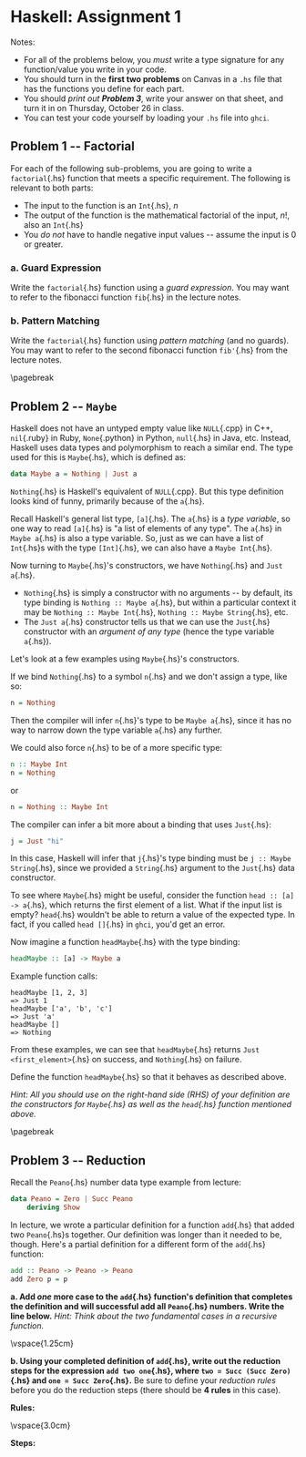 Haskell: Assignment 1
=====================

Notes:

-   For all of the problems below, you *must* write a type signature for any
    function/value you write in your code.
-   You should turn in the **first two problems** on Canvas in a `.hs` file that
    has the functions you define for each part.
-   You should *print out **Problem 3***, write your answer on that sheet, and
    turn it in on Thursday, October 26 in class.
-   You can test your code yourself by loading your `.hs` file into `ghci`.

Problem 1 -- Factorial
----------------------

For each of the following sub-problems, you are going to write a
`factorial`{.hs} function that meets a specific requirement. The following is
relevant to both parts:

-   The input to the function is an `Int`{.hs}, $n$
-   The output of the function is the mathematical factorial of the input, $n!$,
    also an `Int`{.hs}
-   You *do not* have to handle negative input values -- assume the input is 0
    or greater.

### a.  Guard Expression

Write the `factorial`{.hs} function using a *guard expression*. You may want to
refer to the fibonacci function `fib`{.hs} in the lecture notes.

### b.  Pattern Matching

Write the `factorial`{.hs} function using *pattern matching* (and no guards).
You may want to refer to the second fibonacci function `fib'`{.hs} from the
lecture notes.

\pagebreak

Problem 2 -- `Maybe`
--------------------

Haskell does not have an untyped empty value like `NULL`{.cpp} in C++,
`nil`{.ruby} in Ruby, `None`{.python} in Python, `null`{.hs} in Java, etc.
Instead, Haskell uses data types and polymorphism to reach a similar end. The
type used for this is `Maybe`{.hs}, which is defined as:

```haskell
data Maybe a = Nothing | Just a
```

`Nothing`{.hs} is Haskell's equivalent of `NULL`{.cpp}. But this type definition
looks kind of funny, primarily because of the `a`{.hs}.

Recall Haskell's general list type, `[a]`{.hs}. The `a`{.hs} is a *type
variable*, so one way to read `[a]`{.hs} is "a list of elements of any type".
The `a`{.hs} in `Maybe a`{.hs} is also a type variable. So, just as we can have
a list of `Int`{.hs}s with the type `[Int]`{.hs}, we can also have a `Maybe
Int`{.hs}.

Now turning to `Maybe`{.hs}'s constructors, we have `Nothing`{.hs} and
`Just a`{.hs}.

-   `Nothing`{.hs} is simply a constructor with no arguments -- by default, its
    type binding is `Nothing :: Maybe a`{.hs}, but within a particular context
    it may be `Nothing :: Maybe Int`{.hs}, `Nothing :: Maybe String`{.hs}, etc.
-   The `Just a`{.hs} constructor tells us that we can use the `Just`{.hs}
    constructor with an *argument of any type* (hence the type variable
    `a`{.hs}).

Let's look at a few examples using `Maybe`{.hs}'s constructors.

If we bind `Nothing`{.hs} to a symbol `n`{.hs} and we don't assign a type, like
so:

```haskell
n = Nothing
```

Then the compiler will infer `n`{.hs}'s type to be `Maybe a`{.hs}, since it has
no way to narrow down the type variable `a`{.hs} any further.

We could also force `n`{.hs} to be of a more specific type:

```haskell
n :: Maybe Int
n = Nothing
```

or

```haskell
n = Nothing :: Maybe Int
```

The compiler can infer a bit more about a binding that uses `Just`{.hs}:


```haskell
j = Just "hi"
```

In this case, Haskell will infer that `j`{.hs}'s type binding must be
`j :: Maybe String`{.hs}, since we provided a `String`{.hs} argument to the
`Just`{.hs} data constructor.

To see where `Maybe`{.hs} might be useful, consider the function
`head :: [a] -> a`{.hs}, which returns the first element of a list. What if the
input list is empty? `head`{.hs} wouldn't be able to return a value of the
expected type. In fact, if you called `head []`{.hs} in `ghci`, you'd get an
error.

Now imagine a function `headMaybe`{.hs} with the type binding:


```haskell
headMaybe :: [a] -> Maybe a
```

Example function calls:

```
headMaybe [1, 2, 3]
=> Just 1
headMaybe ['a', 'b', 'c']
=> Just 'a'
headMaybe []
=> Nothing
```

From these examples, we can see that `headMaybe`{.hs} returns
`Just <first_element>`{.hs} on success, and `Nothing`{.hs} on failure.

Define the function `headMaybe`{.hs} so that it behaves as described above.

*Hint: All you should use on the right-hand side (RHS) of your definition are
the constructors for `Maybe`{.hs} as well as the `head`{.hs} function mentioned
above.*

\pagebreak

Problem 3 -- Reduction
----------------------

Recall the `Peano`{.hs} number data type example from lecture:

```haskell
data Peano = Zero | Succ Peano
    deriving Show
```

In lecture, we wrote a particular definition for a function `add`{.hs} that
added two `Peano`{.hs}s together. Our definition was longer than it needed to
be, though. Here's a partial definition for a different form of the `add`{.hs}
function:

```haskell
add :: Peano -> Peano -> Peano
add Zero p = p
```

**a. Add *one* more case to the `add`{.hs} function's definition that completes
the definition and will successful add all `Peano`{.hs} numbers. Write the line
below.** *Hint: Think about the two fundamental cases in a recursive
function.*

\vspace{1.25cm}

**b. Using your completed definition of `add`{.hs}, write out the reduction
steps for the expression `add two one`{.hs}, where `two = Succ (Succ Zero)`{.hs}
and `one = Succ Zero`{.hs}.** Be sure to define your *reduction rules* before
you do the reduction steps (there should be **4 rules** in this case).

**Rules:**

\vspace{3.0cm}

**Steps:**

